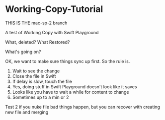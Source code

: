 # Working-Copy-Tutorial
THIS IS THE mac-sp-2 branch

A test of Working Copy with Swift Playground

What, deleted?
What Restored?

What's going on?

OK, we want to make sure things sync up first. So the rule is.

1. Wait to see the change
2. Close the file in Swift
3. If delay is slow, touch the file
4. Yes, doing stuff in Swift Playground doesn't look like it saves
5. Looks like you have to wait a while for content to change
6. Sometimes up to a min or 2

Test 2 if you nuke file bad things happen, but you can recover with creating new file and merging